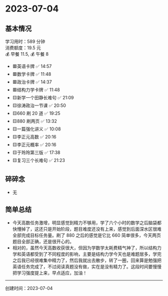 # 2023-07-04

## 基本情况

学习用时：589 分钟  
消费额度：19.5 元  
💰 早餐 11.5, 💰 午餐 8

-   🟥英语卡牌 ✅ 14:57
-   🟥数学卡牌 ✅ 11:48
-   🟥政治卡牌 ✅ 14:37
-   🟥结构力学卡牌 ✅ 11:48
-   🟨新学一个田静长难句 ✅ 21:09
-   🟨徐涛政治一节课 ✅ 20:50
-   🟨660 刷 20 道 ✅ 19:25
-   🟨880 刷两页 ✅ 13:32
-   🟨一篇强化讲义 ✅ 10:08
-   🟨李正元高数 ✅ 20:16
-   🟨李正元概率 ✅ 20:16
-   🟨于玲玲第三版 ✅ 17:38
-   🟨复习三个长难句 ✅ 21:23

## 碎碎念

- 无

## 简单总结

- 今天高数任务激增，明显感觉到精力不够用，学了六个小时的数学之后脑袋都快懵掉了，这还只是开始阶段，题目难度还没有上来，感觉到后面深水区很难全部完成目标任务量。刷了 880 之后的感觉是它比 660 简单很多，今天两页题目全部正确，还是很开心的。
- 相对的，虽然今天高数收获很大，但因为学数学太耗费精气神了，所以结构力学和英语都受到了不同程度的影响，主要是结构力学今天也是难题居多，学完之后我已经很难集中精力了，然后我就出去散步，转了一圈，回来算是勉强把英语任务完成了，不过阅读真题没有做，实在是没有精力了。这段时间要慢慢把学习强度提上来，早点适应，加油！

---

创建时间：2023-07-04